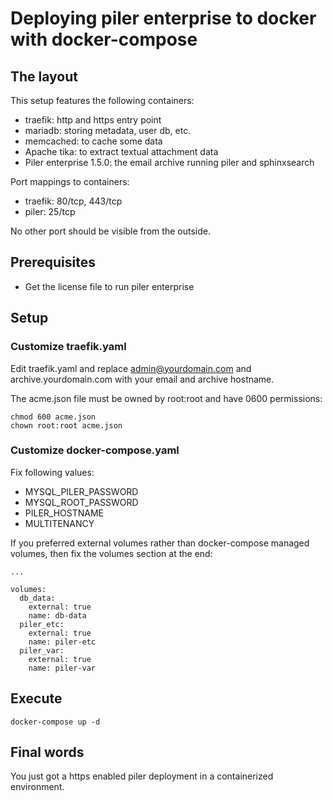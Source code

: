 # Deploying piler enterprise to docker with docker-compose

## The layout

This setup features the following containers:

* traefik: http and https entry point
* mariadb: storing metadata, user db, etc.
* memcached: to cache some data
* Apache tika: to extract textual attachment data
* Piler enterprise 1.5.0: the email archive running piler and sphinxsearch

Port mappings to containers:

- traefik: 80/tcp, 443/tcp
- piler: 25/tcp

No other port should be visible from the outside.

## Prerequisites

* Get the license file to run piler enterprise

## Setup

### Customize traefik.yaml

Edit traefik.yaml and replace admin@yourdomain.com and archive.yourdomain.com
with your email and archive hostname.

The acme.json file must be owned by root:root and have 0600 permissions:

```
chmod 600 acme.json
chown root:root acme.json
```

### Customize docker-compose.yaml

Fix following values:

* MYSQL_PILER_PASSWORD
* MYSQL_ROOT_PASSWORD
* PILER_HOSTNAME
* MULTITENANCY


If you preferred external volumes rather than docker-compose managed volumes,
then fix the volumes section at the end:

```
...

volumes:
  db_data:
    external: true
    name: db-data
  piler_etc:
    external: true
    name: piler-etc
  piler_var:
    external: true
    name: piler-var
```


## Execute

```
docker-compose up -d
```

## Final words

You just got a https enabled piler deployment in a containerized environment.

